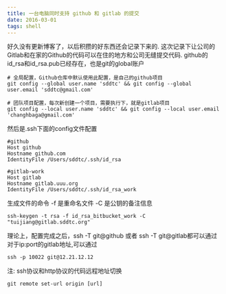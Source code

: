 ```yaml
---
title: 一台电脑同时支持 github 和 gitlab 的提交
date: 2016-03-01
tags: shell
---
```


好久没有更新博客了，以后积攒的好东西还会记录下来的. 这次记录下让公司的Gitlab和在家的Github的代码可以在住的地方和公司无缝提交代码. github的id\_rsa和id\_rsa.pub已经存在，也是git的global账户
```vim
# 全局配置，Github仓库中默认使用此配置，是自己的github项目
git config --global user.name 'sddtc' && git config --global user.email 'sddtc@gmail.com'

# 团队项目配置，每次新创建一个项目，需要执行下，就是gitlab项目
git config --local user.name 'sddtc' && git config --local user.email 'changhbaga@gmail.com'
```
然后是.ssh下面的config文件配置
```vim
#github
Host github
Hostname github.com
IdentityFile /Users/sddtc/.ssh/id_rsa

#gitlab-work
Host gitlab
Hostname gitlab.uuu.org
IdentityFile /Users/sddtc/.ssh/id_rsa_work
```
生成文件的命令
-f 是重命名文件
-C 是公钥的备注信息
```vim
ssh-keygen -t rsa -f id_rsa_bitbucket_work -C "tuijiang@gitlab.sddtc.org"
```
理论上，配置完成之后，ssh -T git@github 或者 ssh -T git@gitlab都可以通过
对于ip:port的gitlab地址,可以通过
```vim
ssh -p 10022 git@12.21.12.12
```
注:
ssh协议和http协议的代码远程地址切换
```vim
git remote set-url origin [url]
```
